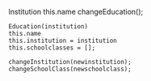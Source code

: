 
Institution
this.name
changeEducation();   

    Education(institution)
    this.name
    this.institution = institution
    this.schoolclasses = [];

    changeInstitution(newinstitution);
    changeSchoolClass(newschoolclass);

<!-- 
        SchoolClass(institution, education)
        this.name
        this.institution = null;
        this.education = null;
        this.students = [];
        changeEducation(neweducation);
        addStudent(newstudent);
        addStudents(newstudents);

            Student
            this.name
            addToSchoolClass()? -->
